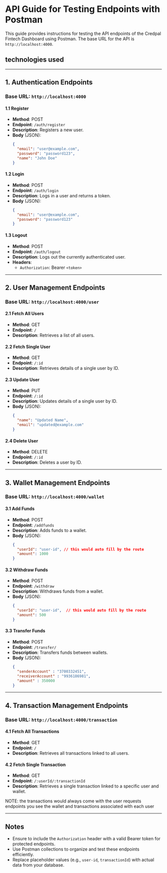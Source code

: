 
# API Guide for Testing Endpoints with Postman

This guide provides instructions for testing the API endpoints of the Credpal Fintech Dashboard using Postman. The base URL for the API is `http://localhost:4000`.


## technologies used


---

## 1. Authentication Endpoints

### Base URL: `http://localhost:4000`

#### 1.1 Register
- **Method**: POST  
- **Endpoint**: `/auth/register`  
- **Description**: Registers a new user.  
- **Body** (JSON):
  ```json
  {
    "email": "user@example.com",
    "password": "password123",
    "name": "John Doe"
  }
  ```

#### 1.2 Login
- **Method**: POST  
- **Endpoint**: `/auth/login`  
- **Description**: Logs in a user and returns a token.  
- **Body** (JSON):
  ```json
  {
    "email": "user@example.com",
    "password": "password123"
  }
  ```

#### 1.3 Logout
- **Method**: POST  
- **Endpoint**: `/auth/logout`  
- **Description**: Logs out the currently authenticated user.  
- **Headers**:
  - `Authorization`: Bearer `<token>`

---

## 2. User Management Endpoints

### Base URL: `http://localhost:4000/user`

#### 2.1 Fetch All Users
- **Method**: GET  
- **Endpoint**: `/`  
- **Description**: Retrieves a list of all users.  

#### 2.2 Fetch Single User
- **Method**: GET  
- **Endpoint**: `/:id`  
- **Description**: Retrieves details of a single user by ID.  

#### 2.3 Update User
- **Method**: PUT  
- **Endpoint**: `/:id`  
- **Description**: Updates details of a single user by ID.  
- **Body** (JSON):
  ```json
  {
    "name": "Updated Name",
    "email": "updated@example.com"
  }
  ```

#### 2.4 Delete User
- **Method**: DELETE  
- **Endpoint**: `/:id`  
- **Description**: Deletes a user by ID.  

---

## 3. Wallet Management Endpoints

### Base URL: `http://localhost:4000/wallet`

#### 3.1 Add Funds
- **Method**: POST  
- **Endpoint**: `/addfunds`  
- **Description**: Adds funds to a wallet.  
- **Body** (JSON):
  ```json
  {
    "userId": "user-id", // this would auto fill by the route
    "amount": 1000
  }
  ```

#### 3.2 Withdraw Funds
- **Method**: POST  
- **Endpoint**: `/withdraw`  
- **Description**: Withdraws funds from a wallet.  
- **Body** (JSON):
  ```json
  {
    "userId": "user-id",  // this would auto fill by the route
    "amount": 500
  }
  ```

#### 3.3 Transfer Funds
- **Method**: POST  
- **Endpoint**: `/transfer/`  
- **Description**: Transfers funds between wallets.  
- **Body** (JSON):
  ```json
  {
    "senderAccount" : "3700332451",
    "receiverAccount" : "9936186981",
    "amount" : 350000
  }
  ```

---

## 4. Transaction Management Endpoints

### Base URL: `http://localhost:4000/transaction`

#### 4.1 Fetch All Transactions
- **Method**: GET  
- **Endpoint**: `/`  
- **Description**: Retrieves all transactions linked to all users.  

#### 4.2 Fetch Single Transaction
- **Method**: GET  
- **Endpoint**: `/:userId/:transactionId`  
- **Description**: Retrieves a single transaction linked to a specific user and wallet.  

NOTE: the transactions would always come with the user requests endpoints you see the wallet and transactions associated with each user

---

## Notes
- Ensure to include the `Authorization` header with a valid Bearer token for protected endpoints.
- Use Postman collections to organize and test these endpoints efficiently.
- Replace placeholder values (e.g., `user-id`, `transactionId`) with actual data from your database.

